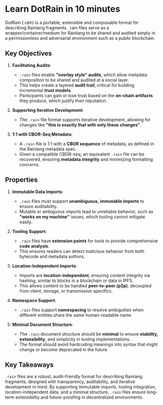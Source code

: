 # Learn DotRain in 10 minutes

DotRain (.rain) is a portable, extensible and composable format for describing Rainlang fragments. .rain files serve as a wrapper/container/medium for Rainlang to be shared and audited simply in a permissionless and adversarial environment such as a public blockchain.

## Key Objectives

1. **Facilitating Audits**:
   - `.rain` files enable **"overlay style" audits**, which allow metadata composition to be shared and audited at a social layer.
   - This helps create a layered **audit trail**, critical for building incremental **trust models**.
   - Participants can gain or lose trust based on the **on-chain artifacts** they produce, which justify their reputation.

2. **Supporting Iterative Development**:
   - The `.rain` file format supports iterative development, allowing for changes like **"this is exactly that with only these changes"**.

3. **1:1 with CBOR-Seq Metadata**:
   - A `.rain` file is 1:1 with a **CBOR sequence** of metadata, as defined in the Rainlang metadata spec.
   - Given a compatible CBOR-seq, an equivalent `.rain` file can be recovered, ensuring **metadata integrity** and minimizing formatting concerns.

## Properties

1. **Immutable Data Imports**:
   - `.rain` files must support **unambiguous, immutable imports** to ensure auditability.
   - Mutable or ambiguous imports lead to unreliable behavior, such as **"works on my machine"** issues, which tooling cannot mitigate easily.

2. **Tooling Support**:
   - `.rain` files have **extension points** for tools to provide comprehensive **code analysis**.
   - This ensures readers can detect malicious behavior from both bytecode and metadata authors.

3. **Location-Independent Imports**:
   - Imports are **location-independent**, ensuring content integrity via hashing, similar to blocks in a blockchain or data in IPFS.
   - This allows content to be handled **peer-to-peer (p2p)**, decoupled from client, storage, or transmission specifics.

4. **Namespace Support**:
   - `.rain` files support **namespacing** to resolve ambiguities when different entities share the same human-readable name.

5. **Minimal Document Structure**:
   - The `.rain` document structure should be **minimal** to ensure **stability, extensibility**, and simplicity in tooling implementations.
   - The format should avoid hardcoding meanings into syntax that might change or become deprecated in the future.


## Key Takeaways

`.rain` files are a robust, audit-friendly format for describing Rainlang fragments, designed with transparency, auditability, and iterative development in mind. By supporting immutable imports, tooling integration, location-independent data, and a minimal structure, `.rain` files ensure long-term extensibility and future-proofing in decentralized environments.
